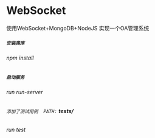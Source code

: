 # WebSocket
使用WebSocket+MongoDB+NodeJS 实现一个OA管理系统
#####  `安装类库`
###### npm install

##### `启动服务`
###### run run-server

###### `添加了测试用例  PATH:` **tests/**  
###### run test